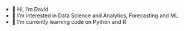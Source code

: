 - 👋 Hi, I’m David
- 👀 I’m interested in Data Science and Analytics, Forecasting and ML
- 🌱 I’m currently learning code on Python and R

<!---
Dazimano/Dazimano is a ✨ special ✨ repository because its `README.md` (this file) appears on your GitHub profile.
You can click the Preview link to take a look at your changes.
--->
